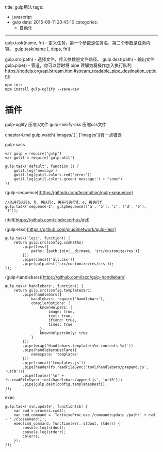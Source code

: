 title: gulp用法
tags:
  - javascript
  - gulp
date: 2015-09-11 20:43:10
categories:
      - 自动化
---


gulp.task(name, fn) - 定义任务，第一个参数是任务名，第二个参数是任务内容。
gulp.task(name [, deps, fn])

gulp.src(path) - 选择文件，传入参数是文件路径。
gulp.dest(path) - 输出文件
gulp.pipe() - 管道，你可以暂时将 pipe 理解为将操作加入执行队列
https://nodejs.org/api/stream.html#stream_readable_pipe_destination_options

```
npm init
npm install gulp-uglify --save-dev
```

# 插件

gulp-uglify 压缩js文件
gulp-minify-css 压缩css文件


chapter4.md gulp.watch('images/*.*)', ['images'])有一点错误

gulp-sass
```
var gulp = require('gulp')
var gutil = require('gulp-util')

gulp.task('default', function () {
    gutil.log('message')
    gutil.log(gutil.colors.red('error'))
    gutil.log(gutil.colors.green('message:') + "some")
})
```

(gulp-sequence)[https://github.com/teambition/gulp-sequence]
```
//先并行执行a, b, 再执行c, 再并行执行d, e, 再执行f
gulp.task('sequence-1', gulpSequence(['a', 'b'], 'c', ['d', 'e'], 'f'));
```

(del)[https://github.com/sindresorhus/del]

(gulp-less)[https://github.com/plus3network/gulp-less]
```
gulp.task('less', function() {
    return gulp.src(config.cssPaths)
        .pipe(less({
            paths: [path.join(__dirname, 'src/customize/res')]
        }))
        .pipe(concat('all.css'))
        .pipe(gulp.dest('src/customize/res/css'));
});
```

(gulp-handlebars)[https://github.com/lazd/gulp-handlebars]
```
gulp.task('handlebars', function() {
    return gulp.src(config.templatesSrc)
        .pipe(handlebars({
            handlebars: require('handlebars'),
            compilerOptions: {
                knownHelpers: {
                    image: true,
                    text: true,
                    ifCond: true,
                    times: true
                },
                knownHelpersOnly: true
            }
        }))
        .pipe(wrap('Handlebars.template(<%= contents %>)'))
        .pipe(handlebarsDeclare({
            namespace: 'templates'
        }))
        .pipe(concat('templates.js'))
        .pipe(header(fs.readFileSync('tool/handlebars/prepend.js', 'utf8')))
        .pipe(footer('\n' + fs.readFileSync('tool/handlebars/append.js', 'utf8')))
        .pipe(gulp.dest(config.templatesDest));
});
```

exec
```
gulp.task('svn.update', function(cb) {
    var cwd = process.cwd();
    var cmd_command = 'TortoiseProc.exe /command:update /path:' + cwd + ' /closeonend:1';
    exec(cmd_command, function(err, stdout, stderr) {
        console.log(stdout);
        console.log(stderr);
        cb(err);
    });
});
```